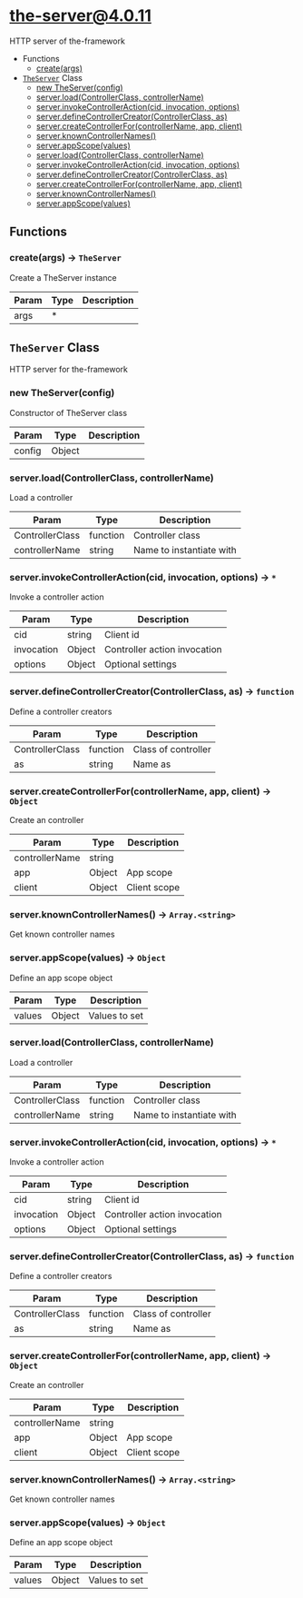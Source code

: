 # the-server@4.0.11

HTTP server of the-framework

+ Functions
  + [create(args)](#the-server-function-create)
+ [`TheServer`](#the-server-classes) Class
  + [new TheServer(config)](#the-server-classes-the-server-constructor)
  + [server.load(ControllerClass, controllerName)](#the-server-classes-the-server-load)
  + [server.invokeControllerAction(cid, invocation, options)](#the-server-classes-the-server-invokeControllerAction)
  + [server.defineControllerCreator(ControllerClass, as)](#the-server-classes-the-server-defineControllerCreator)
  + [server.createControllerFor(controllerName, app, client)](#the-server-classes-the-server-createControllerFor)
  + [server.knownControllerNames()](#the-server-classes-the-server-knownControllerNames)
  + [server.appScope(values)](#the-server-classes-the-server-appScope)
  + [server.load(ControllerClass, controllerName)](#the-server-classes-the-server-load)
  + [server.invokeControllerAction(cid, invocation, options)](#the-server-classes-the-server-invokeControllerAction)
  + [server.defineControllerCreator(ControllerClass, as)](#the-server-classes-the-server-defineControllerCreator)
  + [server.createControllerFor(controllerName, app, client)](#the-server-classes-the-server-createControllerFor)
  + [server.knownControllerNames()](#the-server-classes-the-server-knownControllerNames)
  + [server.appScope(values)](#the-server-classes-the-server-appScope)

## Functions

<a class='md-heading-link' name="the-server-function-create" ></a>

### create(args) -> `TheServer`

Create a TheServer instance

| Param | Type | Description |
| ----- | --- | -------- |
| args | * |  |



<a class='md-heading-link' name="the-server-classes"></a>

## `TheServer` Class

HTTP server for the-framework




<a class='md-heading-link' name="the-server-classes-the-server-constructor" ></a>

### new TheServer(config)

Constructor of TheServer class

| Param | Type | Description |
| ----- | --- | -------- |
| config | Object |  |


<a class='md-heading-link' name="the-server-classes-the-server-load" ></a>

### server.load(ControllerClass, controllerName)

Load a controller

| Param | Type | Description |
| ----- | --- | -------- |
| ControllerClass | function | Controller class |
| controllerName | string | Name to instantiate with |


<a class='md-heading-link' name="the-server-classes-the-server-invokeControllerAction" ></a>

### server.invokeControllerAction(cid, invocation, options) -> `*`

Invoke a controller action

| Param | Type | Description |
| ----- | --- | -------- |
| cid | string | Client id |
| invocation | Object | Controller action invocation |
| options | Object | Optional settings |


<a class='md-heading-link' name="the-server-classes-the-server-defineControllerCreator" ></a>

### server.defineControllerCreator(ControllerClass, as) -> `function`

Define a controller creators

| Param | Type | Description |
| ----- | --- | -------- |
| ControllerClass | function | Class of controller |
| as | string | Name as |


<a class='md-heading-link' name="the-server-classes-the-server-createControllerFor" ></a>

### server.createControllerFor(controllerName, app, client) -> `Object`

Create an controller

| Param | Type | Description |
| ----- | --- | -------- |
| controllerName | string |  |
| app | Object | App scope |
| client | Object | Client scope |


<a class='md-heading-link' name="the-server-classes-the-server-knownControllerNames" ></a>

### server.knownControllerNames() -> `Array.<string>`

Get known controller names

<a class='md-heading-link' name="the-server-classes-the-server-appScope" ></a>

### server.appScope(values) -> `Object`

Define an app scope object

| Param | Type | Description |
| ----- | --- | -------- |
| values | Object | Values to set |


<a class='md-heading-link' name="the-server-classes-the-server-load" ></a>

### server.load(ControllerClass, controllerName)

Load a controller

| Param | Type | Description |
| ----- | --- | -------- |
| ControllerClass | function | Controller class |
| controllerName | string | Name to instantiate with |


<a class='md-heading-link' name="the-server-classes-the-server-invokeControllerAction" ></a>

### server.invokeControllerAction(cid, invocation, options) -> `*`

Invoke a controller action

| Param | Type | Description |
| ----- | --- | -------- |
| cid | string | Client id |
| invocation | Object | Controller action invocation |
| options | Object | Optional settings |


<a class='md-heading-link' name="the-server-classes-the-server-defineControllerCreator" ></a>

### server.defineControllerCreator(ControllerClass, as) -> `function`

Define a controller creators

| Param | Type | Description |
| ----- | --- | -------- |
| ControllerClass | function | Class of controller |
| as | string | Name as |


<a class='md-heading-link' name="the-server-classes-the-server-createControllerFor" ></a>

### server.createControllerFor(controllerName, app, client) -> `Object`

Create an controller

| Param | Type | Description |
| ----- | --- | -------- |
| controllerName | string |  |
| app | Object | App scope |
| client | Object | Client scope |


<a class='md-heading-link' name="the-server-classes-the-server-knownControllerNames" ></a>

### server.knownControllerNames() -> `Array.<string>`

Get known controller names

<a class='md-heading-link' name="the-server-classes-the-server-appScope" ></a>

### server.appScope(values) -> `Object`

Define an app scope object

| Param | Type | Description |
| ----- | --- | -------- |
| values | Object | Values to set |




